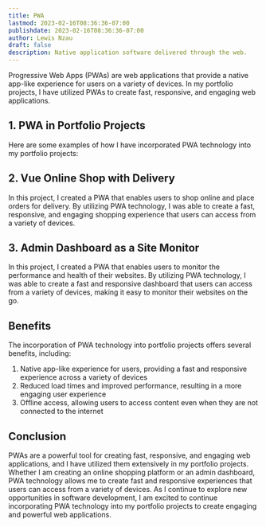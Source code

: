 ```yaml
---
title: PWA
lastmod: 2023-02-16T08:36:36-07:00
publishdate: 2023-02-16T08:36:36-07:00
author: Lewis Nzau
draft: false
description: Native application software delivered through the web.
---
```


Progressive Web Apps (PWAs) are web applications that provide a native app-like experience for users on a variety of devices. In my portfolio projects, I have utilized PWAs to create fast, responsive, and engaging web applications.

## 1. PWA in Portfolio Projects

Here are some examples of how I have incorporated PWA technology into my portfolio projects:

## 2. Vue Online Shop with Delivery

In this project, I created a PWA that enables users to shop online and place orders for delivery. By utilizing PWA technology, I was able to create a fast, responsive, and engaging shopping experience that users can access from a variety of devices.

## 3. Admin Dashboard as a Site Monitor

In this project, I created a PWA that enables users to monitor the performance and health of their websites. By utilizing PWA technology, I was able to create a fast and responsive dashboard that users can access from a variety of devices, making it easy to monitor their websites on the go.

## Benefits

The incorporation of PWA technology into portfolio projects offers several benefits, including:

1. Native app-like experience for users, providing a fast and responsive experience across a variety of devices
1. Reduced load times and improved performance, resulting in a more engaging user experience
1. Offline access, allowing users to access content even when they are not connected to the internet

## Conclusion

PWAs are a powerful tool for creating fast, responsive, and engaging web applications, and I have utilized them extensively in my portfolio projects. Whether I am creating an online shopping platform or an admin dashboard, PWA technology allows me to create fast and responsive experiences that users can access from a variety of devices. As I continue to explore new opportunities in software development, I am excited to continue incorporating PWA technology into my portfolio projects to create engaging and powerful web applications.
